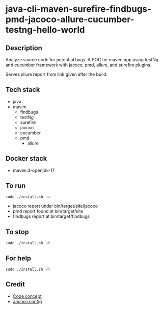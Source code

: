 # java-cli-maven-surefire-findbugs-pmd-jacoco-allure-cucumber-testng-hello-world

## Description
Analyze source code for potential bugs.
A POC for maven app using testNg
and cucumber framework with jacoco,
pmd, allure, and surefire plugins.

Serves allure report from link given
after the build.

## Tech stack
- java
- maven
	- findbugs
  - testNg
  - surefire
  - jacoco
  - cucumber
  - pmd
	- allure

## Docker stack
- maven:3-openjdk-17

## To run
`sudo ./install.sh -u`
- jacoco report under bin/target/site/jacoco
- pmd report found at bin/target/site
- findbugs report at bin/target/findbugs

## To stop
`sudo ./install.sh -d`

## For help
`sudo ./install.sh -h`

## Credit
- [Code concept](https://stackoverflow.com/questions/67847818/maven-junit-5-cucumber-not-running-tests)
- [Jacoco config](https://www.baeldung.com/jacoco)
